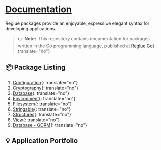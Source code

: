 # [Documentation](https://reglue4go.github.io)

Reglue packages provide an enjoyable, expressive elegant syntax for developing applications.

> 👉 **Note:**&ensp;This repository contains documentation for packages written in the Go programming language, published at [Reglue Go](https://github.com/reglue4go){: translate="no"}

## 📦 Package Listing

1.  [Configuration](https://reglue4go.github.io/config){: translate="no"}
1.  [Cryptography](https://reglue4go.github.io/cryptography){: translate="no"}
1.  [Database](https://reglue4go.github.io/db){: translate="no"}
1.  [Environment](https://reglue4go.github.io/env/){: translate="no"}
1.  [Filesystem](https://reglue4go.github.io/filesystem/){: translate="no"}
1.  [Stringable](https://reglue4go.github.io/stringable/){: translate="no"}
1.  [Structures](https://reglue4go.github.io/structures/){: translate="no"}
1.  [View](https://reglue4go.github.io/view/){: translate="no"}
1.  [Database - GORM](https://reglue4go.github.io/db4gorm){: translate="no"}

[//]: # '1. [Foundation - aero](https://reglue4go.github.io/foundation4aero/)'
[//]: # '1. [Foundation - echo](https://reglue4go.github.io/foundation4echo/)'
[//]: # '1. [Foundation - fiber](https://reglue4go.github.io/foundation4fiber/)'
[//]: # '1. [Foundation - gin](https://reglue4go.github.io/foundation4gin/)'
[//]: # '## 🧩 🗳 Framework Integration'

## 💡 Application Portfolio

[//]: # '## License'
[//]: # 'A license is provided on a per user basis.'
[//]: # '# [![dnkwati](https://img.shields.io/badge/-%40dnkwati-black)](mailto:drnkwati@gmail.com)'
[//]: # '![Go logo](https://reglue4go.github.io/docs/img/go/Go-Logo_Blue.svg)'
[//]: # '# Tips'
[//]: # 'https://stackoverflow.com/questions/4823468/comments-in-markdown'
[//]: # '![GitHub profile picture](https://github.com/drnkwati.png)'
[//]: # 'https://choosealicense.com/no-permission/'
[//]: # '1. [Foundation](https://reglue4go.github.io/foundation/)'
